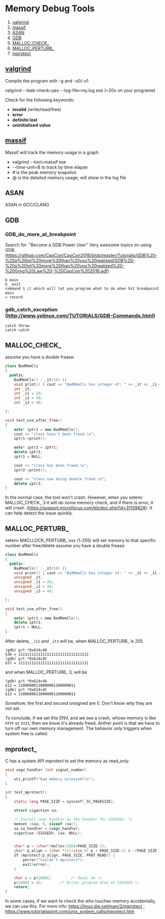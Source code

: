 # Memory Debug Tools
1. [valgrind](#valgrind)
2. [massif](#massif)
3. [ASAN](#ASAN)
4. [GDB](#GDB)
5. [MALLOC_CHECK_](#MALLOC_CHECK_)
6. [MALLOC_PERTURB_](#MALLOC_PERTURB_)
7. [mprotect](#mprotect_)


## [valgrind](http://www.valgrind.org/docs/manual/quick-start.html)

Compile the program with -g and -o0/-o1

valgrind --leak-check=yes --log-file=my.log exe (~20x on your programe)

Check for the following keywords:

- **invalid** (write/read/free)
- **error**
- **definite lost**
- **uninitialised value**

## [massif](http://valgrind.org/docs/manual/ms-manual.html)

Massif will track the memory usage in a graph
- valgrind --tool=massif exe
- --time-unit=B to track by time elapse
- \# is the peak memory snapshot
- @ is the detailed memory usage, will show in the log file

## ASAN
ASAN in GCC/CLANG

## GDB
### GDB_do_more_at_breakpoint
Search for: "Become a GDB Power User" Very awesome topics on using GDB.
(https://github.com/CppCon/CppCon2016/blob/master/Tutorials/GDB%20-%20a%20lot%20more%20than%20you%20realized/GDB%20-%20a%20lot%20more%20than%20you%20realized%20-%20Greg%20Law%20-%20CppCon%202016.pdf)
```make
b main
b _exit
command 1 // which will let you program what to do when hit breakpoint main
> record
```
### gdb_catch_exception (http://www.yolinux.com/TUTORIALS/GDB-Commands.html)
```make
catch throw 
catch catch 
```

## MALLOC_CHECK_
assume you have a double frease:
```c++
class BadMemCls
{
  public:
    BadMemCls() : _it(10) {}
    void print() { cout << "BadMemCls has integer of: " << _it << _i1 << _i2 << _i3 << endl; }
    int _it;
    int _i1 = 20;
    int _i2 = 30;
    int _i3 = 40;

};

void test_use_after_free()
{
    auto* iptr1 = new BadMemCls();
    cout << "class hasn't been freed.\n";
    iptr1->print();

    auto* iptr2 = iptr1;
    delete iptr1;
    iptr1 = NULL;

    cout << "class has been freed.\n";
    iptr2->print();

    cout << "class now being double freed.\n";
    delete iptr2;
}
```

In the normal case, the tool won't crash. However, when you setenv MALLOC_CHECK_ 3 it will do some memory check, and if there is error, it will crash. (https://support.microfocus.com/kb/doc.php?id=3113982#). It can help detect the issue quickly.

## MALLOC_PERTURB_

setenv MACLLOCK_PERTURB_ xxx (1-255) will set memory to that specific number after free/delete
assume you have a double frease:
```c++
class BadMemCls
{
  public:
    BadMemCls() : _it(10) {}
    void print() { cout << "BadMemCls has integer of: " << _it << _i1 << _i2 << _i3 << endl; }
    unsigned _it;
    unsigned _i1 = 20;
    unsigned _i2 = 30;
    unsigned _i3 = 40;

};

void test_use_after_free()
{
    auto* iptr1 = new BadMemCls();
    delete iptr1;
    iptr1 = NULL;
}
```

After delete, `_it2` and `_it3` will be, when MALLOC_PERTURB_ is 255

```make
(gdb) p/t *0x624c48
$36 = 11111111111111111111111111111111
(gdb) p/t *0x624c4C
$37 = 11111111111111111111111111111111
```
and when MALLOC_PERTURB_ 3, will be
```make
(gdb) p/t *0x624c48
$12 = 11000000110000001100000011
(gdb) p/t *0x624c4C
$13 = 11000000110000001100000011
```

Somehow, the first and second unsigned are 0. Don't know why they are not set.

To conclude, if we set this ENV, and we see a crash, whose memory is like `FFFF` or `3333`, then we know it's already freed. Anther point is that we have to turn off our own memory management. The behavior only triggers when system free is called.

## mprotect_
C has a system API mprotect to set the memory as read_only. 
```c
void segv_handler (int signal_number) 
{
    uti_printf("bad memory accessed!\n");
} 

int test_mprotect()
{
    static long PAGE_SIZE = sysconf(_SC_PAGESIZE);

    struct sigaction sa;

    /* Install segv_handler as the handler for SIGSEGV. */
    memset (&sa, 0, sizeof (sa));
    sa.sa_handler = &segv_handler;
    sigaction (SIGSEGV, &sa, NULL);


    char* p = (char*)malloc(1024+PAGE_SIZE-1);
    char* p_align = (char *)(((size_t) p + PAGE_SIZE-1) & ~(PAGE_SIZE-1));
    if (mprotect(p_align, PAGE_SIZE, PROT_READ)) {
        perror("Couldn't mprotect");
        exit(errno);
    }

    char c = p[2000];         /* Read; ok */
    p[2000] = 42;        /* Write; program dies on SIGSEGV */
    return;
}
```
In some cases, if we want to check the who touches memory accidentally, we can use this. For more info: https://linux.die.net/man/2/mprotect ; https://www.tutorialspoint.com/unix_system_calls/mprotect.htm



